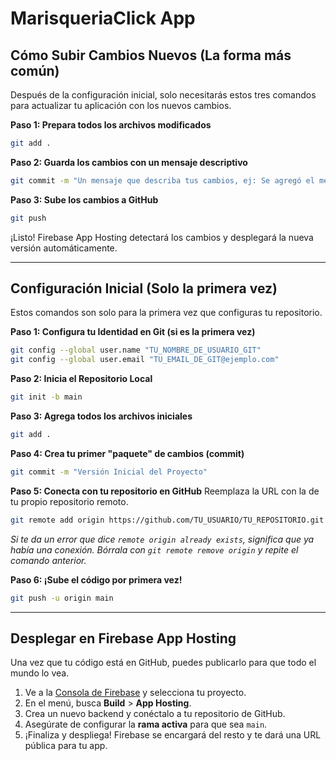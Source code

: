 # MarisqueriaClick App

## Cómo Subir Cambios Nuevos (La forma más común)

Después de la configuración inicial, solo necesitarás estos tres comandos para actualizar tu aplicación con los nuevos cambios.

**Paso 1: Prepara todos los archivos modificados**
```bash
git add .
```

**Paso 2: Guarda los cambios con un mensaje descriptivo**
```bash
git commit -m "Un mensaje que describa tus cambios, ej: Se agregó el menú de postres"
```

**Paso 3: Sube los cambios a GitHub**
```bash
git push
```
¡Listo! Firebase App Hosting detectará los cambios y desplegará la nueva versión automáticamente.

---

## Configuración Inicial (Solo la primera vez)

Estos comandos son solo para la primera vez que configuras tu repositorio.

**Paso 1: Configura tu Identidad en Git (si es la primera vez)**
```bash
git config --global user.name "TU_NOMBRE_DE_USUARIO_GIT"
git config --global user.email "TU_EMAIL_DE_GIT@ejemplo.com"
```

**Paso 2: Inicia el Repositorio Local**
```bash
git init -b main
```

**Paso 3: Agrega todos los archivos iniciales**
```bash
git add .
```

**Paso 4: Crea tu primer "paquete" de cambios (commit)**
```bash
git commit -m "Versión Inicial del Proyecto"
```

**Paso 5: Conecta con tu repositorio en GitHub**
Reemplaza la URL con la de tu propio repositorio remoto.
```bash
git remote add origin https://github.com/TU_USUARIO/TU_REPOSITORIO.git
```
*Si te da un error que dice `remote origin already exists`, significa que ya había una conexión. Bórrala con `git remote remove origin` y repite el comando anterior.*

**Paso 6: ¡Sube el código por primera vez!**
```bash
git push -u origin main
```

---

## Desplegar en Firebase App Hosting

Una vez que tu código está en GitHub, puedes publicarlo para que todo el mundo lo vea.

1.  Ve a la [Consola de Firebase](https://console.firebase.google.com/) y selecciona tu proyecto.
2.  En el menú, busca **Build** > **App Hosting**.
3.  Crea un nuevo backend y conéctalo a tu repositorio de GitHub.
4.  Asegúrate de configurar la **rama activa** para que sea `main`.
5.  ¡Finaliza y despliega! Firebase se encargará del resto y te dará una URL pública para tu app.
